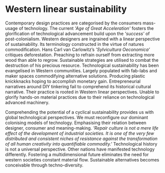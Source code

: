 # Western linear sustainability



Contemporary design practices are categorised by the consumers mass-usage of technology. The current *'Age of Great Acceleration'* fosters the glorification of technological advancement build upon the *'success'* of post-colonialism. Western designers are ingrained with a linear perspective of sustainability. Its terminology constructed in the virtue of natures commodification. Hans Carl van Carlowitz’s *'Sylvicultura Oeconomica'* critiques deforestation. Preaching to refrain ourself from extracting more wood than able to regrow. Sustainable strategies are utilised to combat the destruction of his precious resource. Technological sustainability has been evangelised in Western communities. Largely populated with fab-labs and maker spaces commodifying alternative solutions. Producing plastic knickknacks hoping to accomplish monetary gain. Entrepreneurial narratives around DIY tinkering fail to comprehend its historical cultural narrative. Their practice is rooted in Western linear perspectives. Unable to glorify hands-on material practices due to their reliance on technological advanced machinery. 



Comprehending the potential of a cyclical sustainability provides us with global technological perspectives. We must reconfigure our dominant colonising models of technology. Emphasising their relation between designer, consumer and meaning-making. *'Repair culture is not a mere life effect of the development of industrial societies. It is one of the very few distributed and consistent niches of resistance against the transformation of all human creativity into quantifiable commodity.'* Technological history is not a universal perspective. Other nations have manifested technology differently. Fostering a multidimensional future eliminates the need for western societies constant material flow. Sustainable alternatives becomes conceivable through techno-diversity. 
